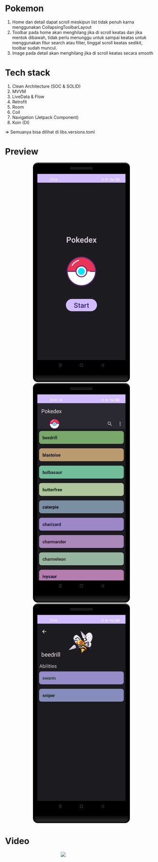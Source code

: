 # Pokemon
1. Home dan detail dapat scroll meskipun list tidak penuh karna menggunakan CollapsingToolbarLayout 
2. Toolbar pada home akan menghilang jika di scroll keatas dan jika mentok dibawah, tidak perlu menunggu untuk sampai keatas untuk menggunakan fitur search atau filter, tinggal scroll keatas sedikit, toolbar sudah muncul.
3. Image pada detail akan menghilang jika di scroll keatas secara smooth


# Tech stack
1. Clean Architecture (SOC & SOLID)
2. MVVM
3. LiveData & Flow
4. Retrofit
5. Room
6. Coil
7. Navigation (Jetpack Component)
8. Koin (DI)

=> Semuanya bisa dilihat di libs.versions.toml

# Preview
<p align="center">
  <img src="/img/splash.png" width="320" alt="Splash Screen">
  <img src="/img/home.png" width="320" alt="Home Screen">
  <img src="/img/detail.png" width="320" alt="Detail Screen">
</p>


# Video
<img src="/img/tour.gif" align="right" width="320"/>